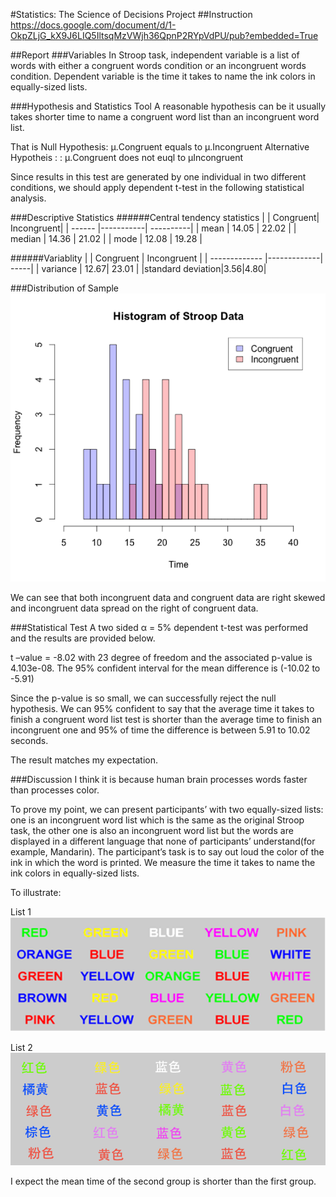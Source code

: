 #Statistics: The Science of Decisions Project 
##Instruction
https://docs.google.com/document/d/1-OkpZLjG_kX9J6LIQ5IltsqMzVWjh36QpnP2RYpVdPU/pub?embedded=True

##Report
###Variables
In Stroop task, independent variable is a list of words with either a congruent words condition or an incongruent words condition. Dependent variable is the time it takes to name the ink colors in equally-sized lists.

###Hypothesis and Statistics Tool
A reasonable hypothesis can be it usually takes shorter time to name a congruent word list than an incongruent word list.

That is
Null Hypothesis: μ.Congruent equals to μ.Incongruent
Alternative Hypotheis : : μ.Congruent does not euql to μIncongruent
 
Since results in this test are generated by one individual in two different conditions, we should apply dependent t-test in the following statistical analysis.

###Descriptive Statistics
######Central tendency statistics
|        | Congruent| Incongruent|
| ------ |-----------| ----------|
| mean   | 14.05     | 22.02     |
| median | 14.36     |   21.02   |
| mode   | 12.08     |    19.28  |

######Variablity
|      | Congruent        | Incongruent  |
| ------------- |-------------| -----|
| variance | 12.67| 23.01 |
|standard deviation|3.56|4.80|  

###Distribution of Sample
![alt text](https://github.com/ruiqiliu219/P1_Test.A.Perceptual.Phenomenon/blob/master/historgram.png "Histogram")
 
We can see that both incongruent data and congruent data are right skewed and incongruent data spread on the right of congruent data.

###Statistical Test 
A two sided α = 5% dependent t-test was performed and the results are provided below.
 
t –value = -8.02 with 23 degree of freedom and the associated  p-value is 4.103e-08. The 95% confident interval for the mean difference is (-10.02 to -5.91)
 
Since the p-value is so small, we can successfully reject the null hypothesis. We can 95% confident to say that the average time it takes to finish a congruent word list test is shorter than the average time to finish an incongruent one and 95% of time the difference is between 5.91 to 10.02 seconds.
 
The result matches my expectation.
 
 
###Discussion
I think it is because human brain processes words faster than processes color.

To prove my point, we can present participants’ with two equally-sized lists: one is an incongruent word list which is the same as the original Stroop task, the other one is also an incongruent word list but the words are displayed in a different language that none of participants’ understand(for example, Mandarin).  The participant’s task is to say out loud the color of the ink in which the word is printed. We measure the time it takes to name the ink colors in equally-sized lists.

To illustrate:

List 1
![alt text](https://github.com/ruiqiliu219/P1_Test.A.Perceptual.Phenomenon/blob/master/ExperimentList1.png "List 1")

List 2
![alt text](https://github.com/ruiqiliu219/P1_Test.A.Perceptual.Phenomenon/blob/master/ExperimentList2.png "List 2")

 
 
 
I expect the mean time of the second group is shorter than the first group. 